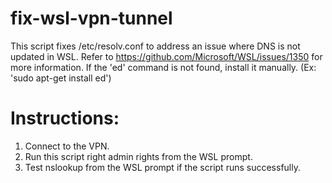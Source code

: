 # fix-wsl-vpn-tunnel
This script fixes /etc/resolv.conf to address an issue where DNS is not updated in WSL.
Refer to https://github.com/Microsoft/WSL/issues/1350 for more information.
If the 'ed' command is not found, install it manually. (Ex: 'sudo apt-get install ed')

# Instructions:
1. Connect to the VPN. 
2. Run this script right admin rights from the WSL prompt.
3. Test nslookup from the WSL prompt if the script runs successfully.
